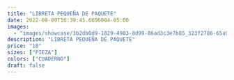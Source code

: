 ```yaml
---
title: "LIBRETA PEQUEÑA DE PAQUETE"
date: 2022-08-09T16:39:45.6696884-05:00
images:
  - "images/showcase/3b2db0d9-1829-4903-8d99-86ad3c3e7b85_323f2786-65a9-479b-9bd3-e64348aae02b.webp"
description: "LIBRETA PEQUEÑA DE PAQUETE"
price: "18"
sizes: ["PIEZA"]
colors: ["CUADERNO"]
draft: false
---
```

